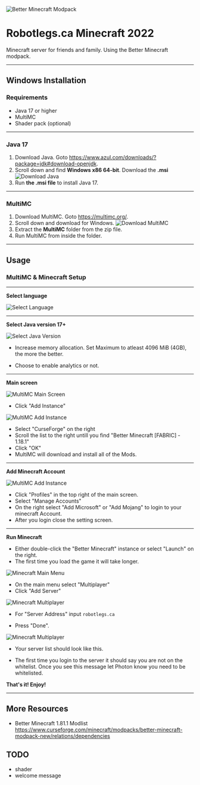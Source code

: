 ![Better Minecraft Modpack](images/better_logo.png)

# Robotlegs.ca Minecraft 2022
Minecraft server for friends and family. Using the Better Minecraft modpack.

---

## **Windows Installation**

### Requirements
- Java 17 or higher
- MultiMC
- Shader pack (optional) 
---
### **Java 17**

1. Download Java. Goto https://www.azul.com/downloads/?package=jdk#download-openjdk.
2. Scroll down and find **Windows x86 64-bit**. Download the **.msi**
![Download Java](images/java_download.png)
3. Run **the .msi file** to install Java 17.
---
### **MultiMC**

1. Download MultiMC. Goto https://multimc.org/.
2. Scroll down and download for Windows.
![Download MultiMC](images/multimc_download.png)
3. Extract the **MultiMC** folder from the zip file.
4. Run MultiMC from inside the folder.
---
## Usage
### MultiMC & Minecraft Setup

---
**Select language**

![Select Language](images/multimc_lang.png)

---
**Select Java version 17+**

![Select Java Version](images/multimc_java.png)


- Increase memory allocation. Set Maximum to atleast 4096 MiB (4GB), the more the better.

- Choose to enable analytics or not.

---
**Main screen**

![MultiMC Main Screen](images/multimc_main.png)

- Click "Add Instance"

![MultiMC Add Instance](images/multimc_new.png)

- Select "CurseForge" on the right
- Scroll the list to the right untill you find "Better Minecraft [FABRIC] - 1.18.1"
- Click "OK"
- MultiMC will download and install all of the Mods.

---
**Add Minecraft Account**

![MultiMC Add Instance](images/multimc_profile.png)

- Click "Profiles" in the top right of the main screen.
- Select "Manage Accounts"
- On the right select "Add Microsoft" or "Add Mojang" to login to your minecraft Account.
- After you login close the setting screen.

---
**Run Minecraft**

- Either double-click the "Better Minecraft" instance or select "Launch" on the right.
- The first time you load the game it will take longer.

![Minecraft Main Menu](images/mc_menu.png)

- On the main menu select "Multiplayer"
- Click "Add Server"

![Minecraft Multiplayer](images/mc_server.png)

- For "Server Address" input `robotlegs.ca`

- Press "Done".


![Minecraft Multiplayer](images/mc_serverlist.png)

- Your server list should look like this.

- The first time you login to the server it should say you are not on the whitelist. Once you see this message let Photon know you need to be whitelisted.

**That's it! Enjoy!**

---
## More Resources

- Better Minecraft 1.81.1 Modlist https://www.curseforge.com/minecraft/modpacks/better-minecraft-modpack-new/relations/dependencies



## TODO

- shader
- welcome message